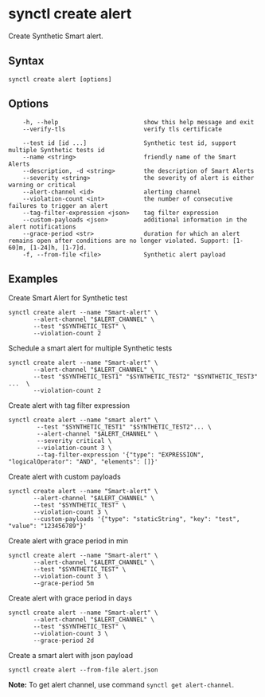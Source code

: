 # synctl create alert 

Create Synthetic Smart alert.

## Syntax
```
synctl create alert [options]
```

## Options
```
    -h, --help                        show this help message and exit
    --verify-tls                      verify tls certificate

    --test id [id ...]                Synthetic test id, support multiple Synthetic tests id
    --name <string>                   friendly name of the Smart Alerts
    --description, -d <string>        the description of Smart Alerts
    --severity <string>               the severity of alert is either warning or critical
    --alert-channel <id>              alerting channel
    --violation-count <int>           the number of consecutive failures to trigger an alert
    --tag-filter-expression <json>    tag filter expression
    --custom-payloads <json>          additional information in the alert notifications
    --grace-period <str>              duration for which an alert remains open after conditions are no longer violated. Support: [1-60]m, [1-24]h, [1-7]d.
    -f, --from-file <file>            Synthetic alert payload
```

## Examples

Create Smart Alert for Synthetic test
```
synctl create alert --name "Smart-alert" \
       --alert-channel "$ALERT_CHANNEL" \
       --test "$SYNTHETIC_TEST" \
       --violation-count 2
```

Schedule a smart alert for multiple Synthetic tests
```
synctl create alert --name "Smart-alert" \
       --alert-channel "$ALERT_CHANNEL" \
       --test "$SYNTHETIC_TEST1" "$SYNTHETIC_TEST2" "$SYNTHETIC_TEST3" ...  \
       --violation-count 2
```

Create alert with tag filter expression
```      
synctl create alert --name "smart alert" \
        --test "$SYNTHETIC_TEST1" "$SYNTHETIC_TEST2"... \
        --alert-channel "$ALERT_CHANNEL" \
        --severity critical \
        --violation-count 3 \
        --tag-filter-expression '{"type": "EXPRESSION", "logicalOperator": "AND", "elements": []}'
```
Create alert with custom payloads 
```
synctl create alert --name "Smart-alert" \
       --alert-channel "$ALERT_CHANNEL" \
       --test "$SYNTHETIC_TEST" \
       --violation-count 3 \
       --custom-payloads '{"type": "staticString", "key": "test", "value": "123456789"}'
```
Create alert with grace period in min
```
synctl create alert --name "Smart-alert" \
       --alert-channel "$ALERT_CHANNEL" \
       --test "$SYNTHETIC_TEST" \
       --violation-count 3 \
       --grace-period 5m
```
Create alert with grace period in days
```
synctl create alert --name "Smart-alert" \
       --alert-channel "$ALERT_CHANNEL" \
       --test "$SYNTHETIC_TEST" \
       --violation-count 3 \
       --grace-period 2d
```
Create a smart alert with json payload
```
synctl create alert --from-file alert.json
```

**Note:** To get alert channel, use command `synctl get alert-channel`.
